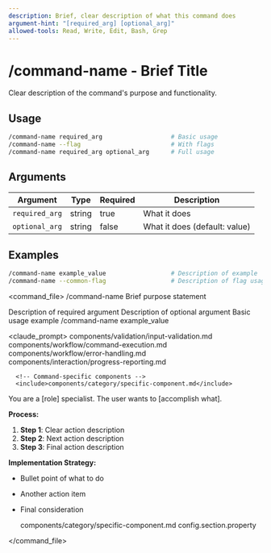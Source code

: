 ```yaml
---
description: Brief, clear description of what this command does
argument-hint: "[required_arg] [optional_arg]"
allowed-tools: Read, Write, Edit, Bash, Grep
---
```


# /command-name - Brief Title

Clear description of the command's purpose and functionality.

## Usage
```bash
/command-name required_arg                   # Basic usage
/command-name --flag                         # With flags
/command-name required_arg optional_arg      # Full usage
```

## Arguments

| Argument | Type | Required | Description |
|----------|------|----------|-------------|
| `required_arg` | string | true | What it does |
| `optional_arg` | string | false | What it does (default: value) |

## Examples

```bash
/command-name example_value                  # Description of example
/command-name --common-flag                  # Description of flag usage
```

<command_file>
  <metadata>
    <name>/command-name</name>
    <purpose>Brief purpose statement</purpose>
    <usage>
      <![CDATA[
      /command-name [required_arg] [optional_arg]
      ]]>
    </usage>
  </metadata>

  <arguments>
    <argument name="required_arg" type="string" required="true">
      <description>Description of required argument</description>
    </argument>
    <argument name="optional_arg" type="string" required="false" default="default_value">
      <description>Description of optional argument</description>
    </argument>
  </arguments>
  
  <examples>
    <example>
      <description>Basic usage example</description>
      <usage>/command-name example_value</usage>
    </example>
  </examples>

  <claude_prompt>
    <prompt>
      <!-- Standard components (always include) -->
      <include>components/validation/input-validation.md</include>
      <include>components/workflow/command-execution.md</include>
      <include>components/workflow/error-handling.md</include>
      <include>components/interaction/progress-reporting.md</include>
      
      <!-- Command-specific components -->
      <include>components/category/specific-component.md</include>
      
You are a [role] specialist. The user wants to [accomplish what].

**Process:**
1. **Step 1**: Clear action description
2. **Step 2**: Next action description  
3. **Step 3**: Final action description

**Implementation Strategy:**
- Bullet point of what to do
- Another action item
- Final consideration

    </prompt>
  </claude_prompt>

  <dependencies>
    <includes_components>
      <component>components/category/specific-component.md</component>
    </includes_components>
    <uses_config_values>
      <value>config.section.property</value>
    </uses_config_values>
  </dependencies>
</command_file>